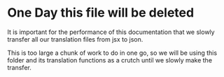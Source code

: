 # One Day this file will be deleted

It is important for the performance of this documentation that we slowly transfer all our translation files
from jsx to json.

This is too large a chunk of work to do in one go, so we will be using this folder and its translation functions
as a crutch until we slowly make the transfer.
